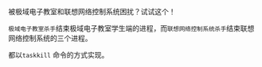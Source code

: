 被极域电子教室和联想网络控制系统困扰？试试这个！

`极域电子教室杀手`结束极域电子教室学生端的进程，而`联想网络控制系统杀手`结束联想网络控制系统的三个进程。

都以`taskkill` 命令的方式实现。
